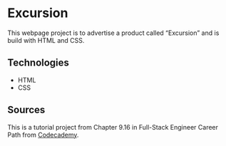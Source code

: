 # Excursion

This webpage project is to advertise a product called “Excursion” and is build with HTML and CSS. 

## Technologies

- HTML
- CSS

## Sources

This is a tutorial project from Chapter 9.16 in Full-Stack Engineer Career Path from [Codecademy](https://www.codecademy.com/).
